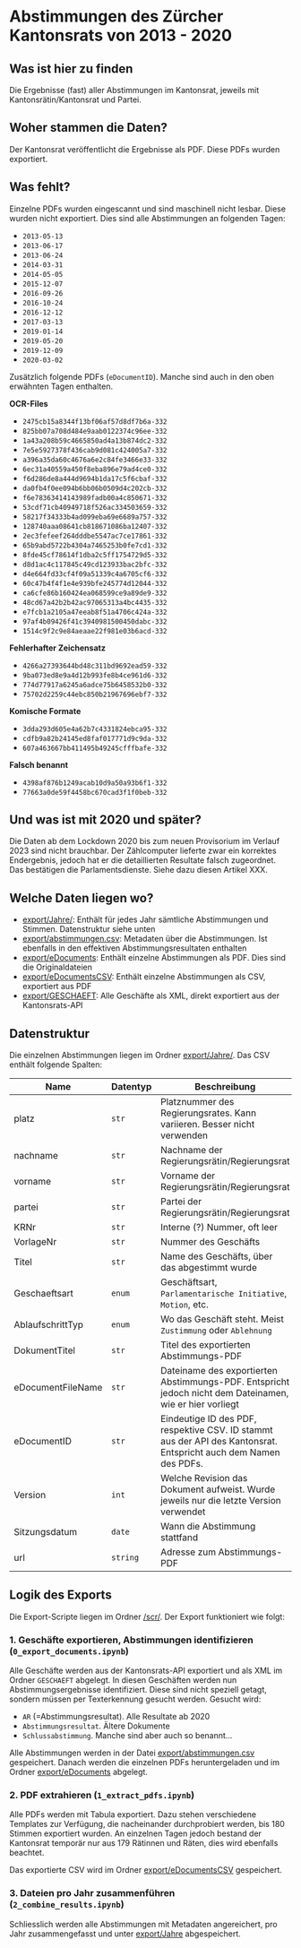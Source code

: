 # Abstimmungen des Zürcher Kantonsrats von 2013 - 2020

## Was ist hier zu finden
Die Ergebnisse (fast) aller Abstimmungen im Kantonsrat, jeweils mit Kantonsrätin/Kantonsrat und Partei.

## Woher stammen die Daten?
Der Kantonsrat veröffentlicht die Ergebnisse als PDF. Diese PDFs wurden exportiert.

## Was fehlt?
Einzelne PDFs wurden eingescannt und sind maschinell nicht lesbar. Diese wurden nicht exportiert. Dies sind alle Abstimmungen an folgenden Tagen:
* `2013-05-13`
* `2013-06-17`
* `2013-06-24`
* `2014-03-31`
* `2014-05-05`
* `2015-12-07`
* `2016-09-26`
* `2016-10-24`
* `2016-12-12`
* `2017-03-13`
* `2019-01-14`
* `2019-05-20`
* `2019-12-09`
* `2020-03-02`

Zusätzlich folgende PDFs (`eDocumentID`). Manche sind auch in den oben erwähnten Tagen enthalten.

**OCR-Files**
* `2475cb15a8344f13bf06af57d8df7b6a-332`
* `825bb07a708d484e9aab0122374c96ee-332`
* `1a43a208b59c4665850ad4a13b874dc2-332`
* `7e5e5927378f436cab9d081c424005a7-332`
* `a396a35da60c4676a6e2c84fe3466e33-332`
* `6ec31a40559a450f8eba896e79ad4ce0-332`
* `f6d286de8a444d9694b1da17c5f6cbaf-332`
* `da0fb4f0ee094b6bb06b0509d4c202cb-332`
* `f6e78363414143989fadb00a4c850671-332`
* `53cdf71cb40949718f526ac334503659-332`
* `58217f34333b4ad099eba69e6689a757-332`
* `128740aaa08641cb818671086ba12407-332`
* `2ec3fefeef264dddbe5547ac7ce17861-332`
* `65b9abd5722b4304a7465253b0fe7cd1-332`
* `8fde45cf78614f1dba2c5ff1754729d5-332`
* `d8d1ac4c117845c49cd123933bac2bfc-332`
* `d4e664fd33cf4f09a51339c4a6705cf6-332`
* `60c47b4f4f1e4e939bfe245774d12044-332`
* `ca6cfe86b160424ea068599ce9a89de9-332`
* `48cd67a42b2b42ac97065313a4bc4435-332`
* `e7fcb1a2105a47eeab8f51a4706c424a-332`
* `97af4b09426f41c3940981500450dabc-332`
* `1514c9f2c9e84aeaae22f981e03b6acd-332`



**Fehlerhafter Zeichensatz**
* `4266a27393644bd48c311bd9692ead59-332`
* `9ba073ed8e9a4d12b993fe8b4ce961d6-332`
* `774d77917a6245a6adce75b6458532b0-332`
* `75702d2259c44ebc850b21967696ebf7-332`

**Komische Formate**
* `3dda293d605e4a62b7c4331824ebca95-332`
* `cdfb9a82b24145ed8faf017771d9c9da-332`
* `607a463667bb411495b49245cfffbafe-332`

**Falsch benannt**
* `4398af876b1249acab10d9a50a93b6f1-332`
* `77663a0de59f4458bc670cad3f1f0beb-332`

## Und was ist mit 2020 und später?
Die Daten ab dem Lockdown 2020 bis zum neuen Provisorium im Verlauf 2023 sind nicht brauchbar. Der Zählcomputer lieferte zwar ein korrektes Endergebnis, jedoch hat er die detaillierten Resultate falsch zugeordnet. Das bestätigen die Parlamentsdienste. Siehe dazu diesen Artikel XXX.

## Welche Daten liegen wo?
* [export/Jahre/](export/Jahre/): Enthält für jedes Jahr sämtliche Abstimmungen und Stimmen. Datenstruktur siehe unten
* [export/abstimmungen.csv](export/abstimmungen.csv): Metadaten über die Abstimmungen. Ist ebenfalls in den effektiven Abstimmungsresultaten enthalten
* [export/eDocuments](export/eDocuments): Enthält einzelne Abstimmungen als PDF. Dies sind die Originaldateien
* [export/eDocumentsCSV](export/eDocumentsCSV): Enthält einzelne Abstimmungen als CSV, exportiert aus PDF
* [export/GESCHAEFT](export/GESCHAEFT): Alle Geschäfte als XML, direkt exportiert aus der Kantonsrats-API

## Datenstruktur
Die einzelnen Abstimmungen liegen im Ordner [export/Jahre/](export/Jahre/). Das CSV enthält folgende Spalten:

| Name | Datentyp | Beschreibung |
|------|----------|--------------|
|platz|`str`|Platznummer des Regierungsrates. Kann variieren. Besser nicht verwenden|
|nachname|`str`|Nachname der Regierungsrätin/Regierungsrat|
|vorname|`str`|Vorname der Regierungsrätin/Regierungsrat|
|partei|`str`|Partei der Regierungsrätin/Regierungsrat|
|KRNr|`str`|Interne (?) Nummer, oft leer|
|VorlageNr|`str`|Nummer des Geschäfts|
|Titel|`str`|Name des Geschäfts, über das abgestimmt wurde|
|Geschaeftsart|`enum`|Geschäftsart, `Parlamentarische Initiative`, `Motion`, etc.|
|AblaufschrittTyp|`enum`|Wo das Geschäft steht. Meist `Zustimmung` oder `Ablehnung`|
|DokumentTitel|`str`|Titel des exportierten Abstimmungs-PDF|
|eDocumentFileName|`str`|Dateiname des exportierten Abstimmungs-PDF. Entspricht jedoch nicht dem Dateinamen, wie er hier vorliegt|
|eDocumentID|`str`|Eindeutige ID des PDF, respektive CSV. ID stammt aus der API des Kantonsrat. Entspricht auch dem Namen des PDFs.|
|Version|`int`|Welche Revision das Dokument aufweist. Wurde jeweils nur die letzte Version verwendet|
|Sitzungsdatum|`date`|Wann die Abstimmung stattfand|
|url|`string`|Adresse zum Abstimmungs-PDF|


## Logik des Exports
Die Export-Scripte liegen im Ordner [/scr/](src/). Der Export funktioniert wie folgt:

### 1. Geschäfte exportieren, Abstimmungen identifizieren (`0_export_documents.ipynb`)
Alle Geschäfte werden aus der Kantonsrats-API exportiert und als XML im Ordner `GESCHAEFT` abgelegt. In diesen Geschäften werden nun Abstimmungsergebnisse identifiziert. Diese sind nicht speziell getagt, sondern müssen per Texterkennung gesucht werden. Gesucht wird:

* `AR` (=Abstimmungsresultat). Alle Resultate ab 2020
* `Abstimmungsresultat`. Ältere Dokumente
* `Schlussabstimmung`. Manche sind aber auch so benannt...

Alle Abstimmungen werden in der Datei [export/abstimmungen.csv](export/abstimmungen.csv) gespeichert. Danach werden die einzelnen PDFs heruntergeladen und im Ordner [export/eDocuments](export/eDocuments) abgelegt.

### 2. PDF extrahieren (`1_extract_pdfs.ipynb`)
Alle PDFs werden mit Tabula exportiert. Dazu stehen verschiedene Templates zur Verfügung, die nacheinander durchprobiert werden, bis 180 Stimmen exportiert wurden. An einzelnen Tagen jedoch bestand der Kantonsrat temporär nur aus 179 Rätinnen und Räten, dies wird ebenfalls beachtet.

Das exportierte CSV wird im Ordner [export/eDocumentsCSV](export/eDocumentsCSV) gespeichert.

### 3. Dateien pro Jahr zusammenführen (`2_combine_results.ipynb`)
Schliesslich werden alle Abstimmungen mit Metadaten angereichert, pro Jahr zusammengefasst und unter [export/Jahre](export/Jahre) abgespeichert.